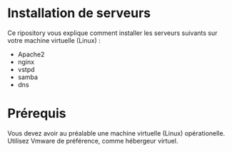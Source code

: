 # Installation de serveurs
Ce ripository vous explique comment installer les serveurs suivants sur votre machine virtuelle (Linux) :

* Apache2
* nginx
* vstpd
* samba
* dns

# Prérequis
Vous devez avoir au préalable une machine virtuelle (Linux) opérationelle.<br>
Utilisez Vmware de préférence, comme hébergeur virtuel.